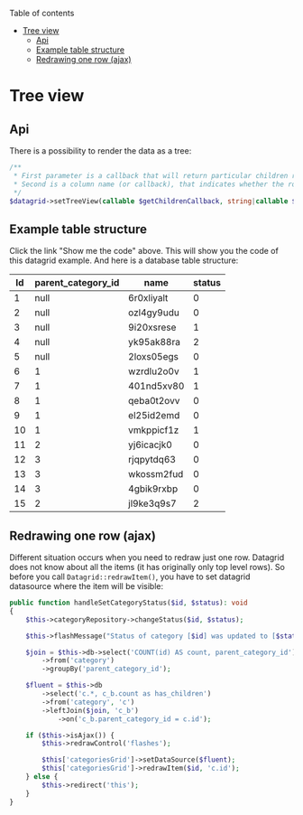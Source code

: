 Table of contents

- [Tree view](#tree-view)
	- [Api](#api)
	- [Example table structure](#example-table-structure)
	- [Redrawing one row \(ajax\)](#redrawing-one-row-ajax)

# Tree view

## Api

There is a possibility to render the data as a tree:

```php
/**
 * First parameter is a callback that will return particular children rows for given parent
 * Second is a column name (or callback), that indicates whether the row has some children or not
 */
$datagrid->setTreeView(callable $getChildrenCallback, string|callable $has_children_column);
```

## Example table structure

Click the link "Show me the code" above. This will show you the code of this datagrid example. And here is a database table structure:

| Id | parent_category_id | name       | status |
| -- | ------------------ | ---------- | ------ |
| 1  | null               | 6r0xliyalt | 0      |
| 2  | null               | ozl4gy9udu | 0      |
| 3  | null               | 9i20xsrese | 1      |
| 4  | null               | yk95ak88ra | 2      |
| 5  | null               | 2loxs05egs | 0      |
| 6  | 1                  | wzrdlu2o0v | 1      |
| 7  | 1                  | 401nd5xv80 | 1      |
| 8  | 1                  | qeba0t2ovv | 0      |
| 9  | 1                  | el25id2emd | 0      |
| 10 | 1                  | vmkppicf1z | 1      |
| 11 | 2                  | yj6icacjk0 | 0      |
| 12 | 3                  | rjqpytdq63 | 0      |
| 13 | 3                  | wkossm2fud | 0      |
| 14 | 3                  | 4gbik9rxbp | 0      |
| 15 | 2                  | jl9ke3q9s7 | 2      |


## Redrawing one row (ajax)

Different situation occurs when you need to redraw just one row. Datagrid does not know about all the items (it has originally only top level rows). So before you call `Datagrid::redrawItem()`, you have to set datagrid datasource where the item will be visible:

```php
public function handleSetCategoryStatus($id, $status): void
{
	$this->categoryRepository->changeStatus($id, $status);

	$this->flashMessage("Status of category [$id] was updated to [$status].", 'success');

	$join = $this->db->select('COUNT(id) AS count, parent_category_id')
		->from('category')
		->groupBy('parent_category_id');

	$fluent = $this->db
		->select('c.*, c_b.count as has_children')
		->from('category', 'c')
		->leftJoin($join, 'c_b')
			->on('c_b.parent_category_id = c.id');

	if ($this->isAjax()) {
		$this->redrawControl('flashes');

		$this['categoriesGrid']->setDataSource($fluent);
		$this['categoriesGrid']->redrawItem($id, 'c.id');
	} else {
		$this->redirect('this');
	}
}
```
